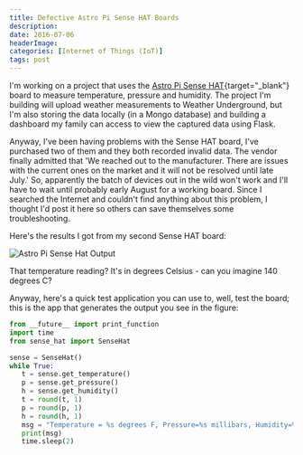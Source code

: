 ```yaml
---
title: Defective Astro Pi Sense HAT Boards
description: 
date: 2016-07-06
headerImage: 
categories: [Internet of Things (IoT)]
tags: post
---
```


I'm working on a project that uses the [Astro Pi Sense HAT](https://astro-pi.org/){target="_blank"} board to measure temperature, pressure and humidity. The project I'm building will upload weather measurements to Weather Underground, but I'm also storing the data locally (in a Mongo database) and building a dashboard my family can access to view the captured data using Flask.

Anyway, I've been having problems with the Sense HAT board, I've purchased two of them and they both recorded invalid data. The vendor finally admitted that 'We reached out to the manufacturer. There are issues with the current ones on the market and it will not be resolved until late July.' So, apparently the batch of devices out in the wild won't work and I'll have to wait until probably early August for a working board. Since I searched the Internet and couldn't find anything about this problem, I thought I'd post it here so others can save themselves some troubleshooting.

Here's the results I got from my second Sense HAT board:

![Astro Pi Sense Hat Output](/images/2016/pi_sense_hat_output.png)

That temperature reading? It's in degrees Celsius - can you imagine 140 degrees C?

Anyway, here's a quick test application you can use to, well, test the board; this is the app that generates the output you see in the figure:

```python
from __future__ import print_function
import time
from sense_hat import SenseHat

sense = SenseHat()
while True:
   t = sense.get_temperature()
   p = sense.get_pressure()
   h = sense.get_humidity()
   t = round(t, 1)
   p = round(p, 1)
   h = round(h, 1)
   msg = "Temperature = %s degrees F, Pressure=%s millibars, Humidity=%s percent" % (t, p, h)
   print(msg)
   time.sleep(2)
```